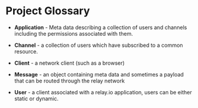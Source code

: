 # Project Glossary

- **Application** - Meta data describing a collection of users and channels including the permissions associated with them.

- **Channel** - a collection of users which have subscribed to a common resource.

- **Client** - a network client (such as a browser)

- **Message** - an object containing meta data and sometimes a payload that can be routed through the relay network

- **User** - a client associated with a relay.io application, users can be either static or dynamic.
